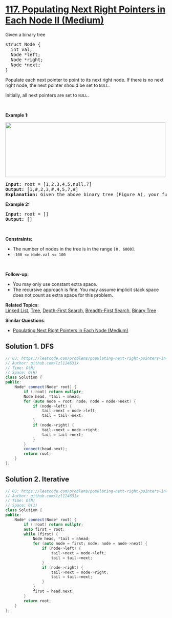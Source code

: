 # [117. Populating Next Right Pointers in Each Node II (Medium)](https://leetcode.com/problems/populating-next-right-pointers-in-each-node-ii/)

<p>Given a binary tree</p>

<pre>struct Node {
  int val;
  Node *left;
  Node *right;
  Node *next;
}
</pre>

<p>Populate each next pointer to point to its next right node. If there is no next right node, the next pointer should be set to <code>NULL</code>.</p>

<p>Initially, all next pointers are set to <code>NULL</code>.</p>

<p>&nbsp;</p>
<p><strong>Example 1:</strong></p>
<img alt="" src="https://assets.leetcode.com/uploads/2019/02/15/117_sample.png" style="width: 500px; height: 171px;">
<pre><strong>Input:</strong> root = [1,2,3,4,5,null,7]
<strong>Output:</strong> [1,#,2,3,#,4,5,7,#]
<strong>Explanation: </strong>Given the above binary tree (Figure A), your function should populate each next pointer to point to its next right node, just like in Figure B. The serialized output is in level order as connected by the next pointers, with '#' signifying the end of each level.
</pre>

<p><strong>Example 2:</strong></p>

<pre><strong>Input:</strong> root = []
<strong>Output:</strong> []
</pre>

<p>&nbsp;</p>
<p><strong>Constraints:</strong></p>

<ul>
	<li>The number of nodes in the tree is in the range <code>[0, 6000]</code>.</li>
	<li><code>-100 &lt;= Node.val &lt;= 100</code></li>
</ul>

<p>&nbsp;</p>
<p><strong>Follow-up:</strong></p>

<ul>
	<li>You may only use constant extra space.</li>
	<li>The recursive approach is fine. You may assume implicit stack space does not count as extra space for this problem.</li>
</ul>


**Related Topics**:  
[Linked List](https://leetcode.com/tag/linked-list/), [Tree](https://leetcode.com/tag/tree/), [Depth-First Search](https://leetcode.com/tag/depth-first-search/), [Breadth-First Search](https://leetcode.com/tag/breadth-first-search/), [Binary Tree](https://leetcode.com/tag/binary-tree/)

**Similar Questions**:
* [Populating Next Right Pointers in Each Node (Medium)](https://leetcode.com/problems/populating-next-right-pointers-in-each-node/)

## Solution 1. DFS

```cpp
// OJ: https://leetcode.com/problems/populating-next-right-pointers-in-each-node-ii/
// Author: github.com/lzl124631x
// Time: O(N)
// Space: O(H)
class Solution {
public:
    Node* connect(Node* root) {
        if (!root) return nullptr;
        Node head, *tail = &head;
        for (auto node = root; node; node = node->next) {
            if (node->left) {
                tail->next = node->left;
                tail = tail->next;
            }
            if (node->right) {
                tail->next = node->right;
                tail = tail->next;
            }
        }
        connect(head.next);
        return root;
    }
};
```

## Solution 2. Iterative

```cpp
// OJ: https://leetcode.com/problems/populating-next-right-pointers-in-each-node-ii/
// Author: github.com/lzl124631x
// Time: O(N)
// Space: O(1)
class Solution {
public:
    Node* connect(Node* root) {
        if (!root) return nullptr;
        auto first = root;
        while (first) {
            Node head, *tail = &head;
            for (auto node = first; node; node = node->next) {
                if (node->left) {
                    tail->next = node->left;
                    tail = tail->next;
                }
                if (node->right) {
                    tail->next = node->right;
                    tail = tail->next;
                }
            }
            first = head.next;
        }
        return root;
    }
};
```